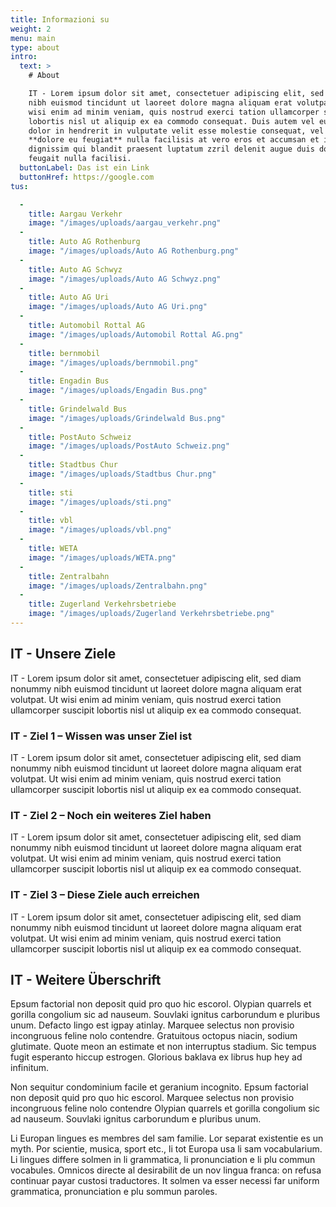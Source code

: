 ```yaml
---
title: Informazioni su
weight: 2
menu: main
type: about
intro:
  text: >
    # About

    IT - Lorem ipsum dolor sit amet, consectetuer adipiscing elit, sed diam nonummy
    nibh euismod tincidunt ut laoreet dolore magna aliquam erat volutpat. Ut
    wisi enim ad minim veniam, quis nostrud exerci tation ullamcorper suscipit
    lobortis nisl ut aliquip ex ea commodo consequat. Duis autem vel eum iriure
    dolor in hendrerit in vulputate velit esse molestie consequat, vel illum
    **dolore eu feugiat** nulla facilisis at vero eros et accumsan et iusto odio
    dignissim qui blandit praesent luptatum zzril delenit augue duis dolore te
    feugait nulla facilisi.
  buttonLabel: Das ist ein Link
  buttonHref: https://google.com
tus:

  -
    title: Aargau Verkehr
    image: "/images/uploads/aargau_verkehr.png"
  -
    title: Auto AG Rothenburg
    image: "/images/uploads/Auto AG Rothenburg.png"
  -
    title: Auto AG Schwyz
    image: "/images/uploads/Auto AG Schwyz.png"
  -
    title: Auto AG Uri
    image: "/images/uploads/Auto AG Uri.png"
  -
    title: Automobil Rottal AG
    image: "/images/uploads/Automobil Rottal AG.png"
  -
    title: bernmobil
    image: "/images/uploads/bernmobil.png"
  -
    title: Engadin Bus
    image: "/images/uploads/Engadin Bus.png"
  -
    title: Grindelwald Bus
    image: "/images/uploads/Grindelwald Bus.png"
  -
    title: PostAuto Schweiz
    image: "/images/uploads/PostAuto Schweiz.png"
  -
    title: Stadtbus Chur
    image: "/images/uploads/Stadtbus Chur.png"
  -
    title: sti
    image: "/images/uploads/sti.png"
  -
    title: vbl
    image: "/images/uploads/vbl.png"
  -
    title: WETA
    image: "/images/uploads/WETA.png"
  -
    title: Zentralbahn
    image: "/images/uploads/Zentralbahn.png"
  -
    title: Zugerland Verkehrsbetriebe
    image: "/images/uploads/Zugerland Verkehrsbetriebe.png"
---
```


## IT - Unsere Ziele
IT - Lorem ipsum dolor sit amet, consectetuer adipiscing elit, sed diam nonummy nibh euismod tincidunt ut laoreet dolore magna aliquam erat volutpat. Ut wisi enim ad minim veniam, quis nostrud exerci tation ullamcorper suscipit lobortis nisl ut aliquip ex ea commodo consequat.

### IT - Ziel 1 – Wissen was unser Ziel ist

IT - Lorem ipsum dolor sit amet, consectetuer adipiscing elit, sed diam nonummy nibh euismod tincidunt ut laoreet dolore magna aliquam erat volutpat. Ut wisi enim ad minim veniam, quis nostrud exerci tation ullamcorper suscipit lobortis nisl ut aliquip ex ea commodo consequat.
### IT - Ziel 2 – Noch ein weiteres Ziel haben

IT - Lorem ipsum dolor sit amet, consectetuer adipiscing elit, sed diam nonummy nibh euismod tincidunt ut laoreet dolore magna aliquam erat volutpat. Ut wisi enim ad minim veniam, quis nostrud exerci tation ullamcorper suscipit lobortis nisl ut aliquip ex ea commodo consequat.
### IT - Ziel 3 – Diese Ziele auch erreichen

IT - Lorem ipsum dolor sit amet, consectetuer adipiscing elit, sed diam nonummy nibh euismod tincidunt ut laoreet dolore magna aliquam erat volutpat. Ut wisi enim ad minim veniam, quis nostrud exerci tation ullamcorper suscipit lobortis nisl ut aliquip ex ea commodo consequat.

## IT - Weitere Überschrift

Epsum factorial non deposit quid pro quo hic escorol. Olypian quarrels et gorilla congolium sic ad nauseum. Souvlaki ignitus carborundum e pluribus unum. Defacto lingo est igpay atinlay. Marquee selectus non provisio incongruous feline nolo contendre. Gratuitous octopus niacin, sodium glutimate. Quote meon an estimate et non interruptus stadium. Sic tempus fugit esperanto hiccup estrogen. Glorious baklava ex librus hup hey ad infinitum.

Non sequitur condominium facile et geranium incognito. Epsum factorial non deposit quid pro quo hic escorol. Marquee selectus non provisio incongruous feline nolo contendre Olypian quarrels et gorilla congolium sic ad nauseum. Souvlaki ignitus carborundum e pluribus unum.

Li Europan lingues es membres del sam familie. Lor separat existentie es un myth. Por scientie, musica, sport etc., li tot Europa usa li sam vocabularium. Li lingues differe solmen in li grammatica, li pronunciation e li plu commun vocabules. Omnicos directe al desirabilit de un nov lingua franca: on refusa continuar payar custosi traductores. It solmen va esser necessi far uniform grammatica, pronunciation e plu sommun paroles.